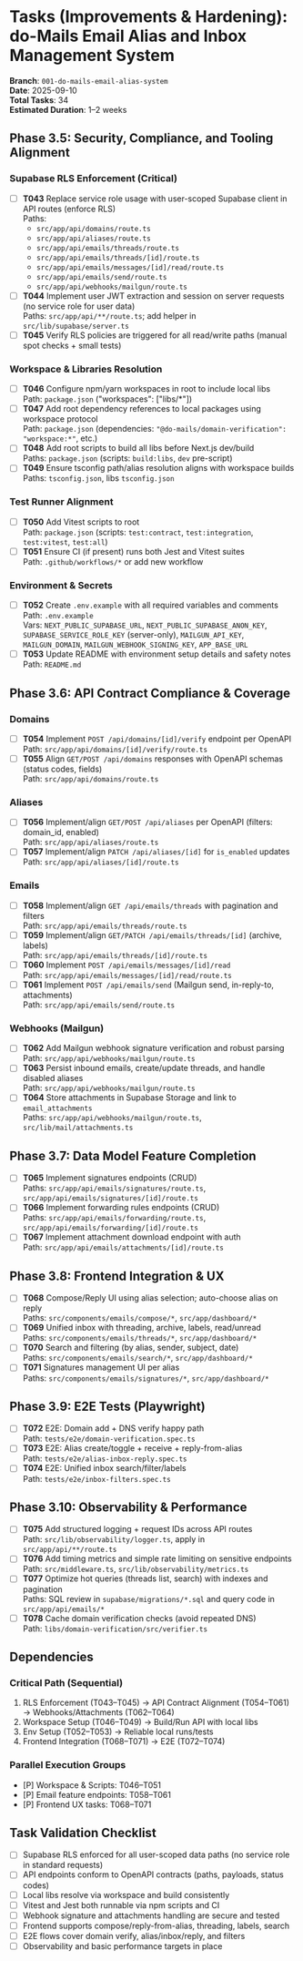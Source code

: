 # Tasks (Improvements & Hardening): do-Mails Email Alias and Inbox Management System

**Branch**: `001-do-mails-email-alias-system`  
**Date**: 2025-09-10  
**Total Tasks**: 34  
**Estimated Duration**: 1–2 weeks

## Phase 3.5: Security, Compliance, and Tooling Alignment

### Supabase RLS Enforcement (Critical)
- [ ] **T043** Replace service role usage with user-scoped Supabase client in API routes (enforce RLS)  
  Paths:  
  - `src/app/api/domains/route.ts`  
  - `src/app/api/aliases/route.ts`  
  - `src/app/api/emails/threads/route.ts`  
  - `src/app/api/emails/threads/[id]/route.ts`  
  - `src/app/api/emails/messages/[id]/read/route.ts`  
  - `src/app/api/emails/send/route.ts`  
  - `src/app/api/webhooks/mailgun/route.ts`
- [ ] **T044** Implement user JWT extraction and session on server requests (no service role for user data)  
  Paths: `src/app/api/**/route.ts`; add helper in `src/lib/supabase/server.ts`
- [ ] **T045** Verify RLS policies are triggered for all read/write paths (manual spot checks + small tests)

### Workspace & Libraries Resolution
- [ ] **T046** Configure npm/yarn workspaces in root to include local libs  
  Path: `package.json` ("workspaces": ["libs/*"])  
- [ ] **T047** Add root dependency references to local packages using workspace protocol  
  Path: `package.json` (dependencies: `"@do-mails/domain-verification": "workspace:*"`, etc.)
- [ ] **T048** Add root scripts to build all libs before Next.js dev/build  
  Paths: `package.json` (scripts: `build:libs`, `dev` pre-script)
- [ ] **T049** Ensure tsconfig path/alias resolution aligns with workspace builds  
  Paths: `tsconfig.json`, libs `tsconfig.json`

### Test Runner Alignment
- [ ] **T050** Add Vitest scripts to root  
  Path: `package.json` (scripts: `test:contract`, `test:integration`, `test:vitest`, `test:all`)
- [ ] **T051** Ensure CI (if present) runs both Jest and Vitest suites  
  Path: `.github/workflows/*` or add new workflow

### Environment & Secrets
- [ ] **T052** Create `.env.example` with all required variables and comments  
  Path: `.env.example`  
  Vars: `NEXT_PUBLIC_SUPABASE_URL`, `NEXT_PUBLIC_SUPABASE_ANON_KEY`, `SUPABASE_SERVICE_ROLE_KEY` (server-only), `MAILGUN_API_KEY`, `MAILGUN_DOMAIN`, `MAILGUN_WEBHOOK_SIGNING_KEY`, `APP_BASE_URL`
- [ ] **T053** Update README with environment setup details and safety notes  
  Path: `README.md`

## Phase 3.6: API Contract Compliance & Coverage

### Domains
- [ ] **T054** Implement `POST /api/domains/[id]/verify` endpoint per OpenAPI  
  Path: `src/app/api/domains/[id]/verify/route.ts`
- [ ] **T055** Align `GET/POST /api/domains` responses with OpenAPI schemas (status codes, fields)  
  Path: `src/app/api/domains/route.ts`

### Aliases
- [ ] **T056** Implement/align `GET/POST /api/aliases` per OpenAPI (filters: domain_id, enabled)  
  Path: `src/app/api/aliases/route.ts`
- [ ] **T057** Implement/align `PATCH /api/aliases/[id]` for `is_enabled` updates  
  Path: `src/app/api/aliases/[id]/route.ts`

### Emails
- [ ] **T058** Implement/align `GET /api/emails/threads` with pagination and filters  
  Path: `src/app/api/emails/threads/route.ts`
- [ ] **T059** Implement/align `GET/PATCH /api/emails/threads/[id]` (archive, labels)  
  Path: `src/app/api/emails/threads/[id]/route.ts`
- [ ] **T060** Implement `POST /api/emails/messages/[id]/read`  
  Path: `src/app/api/emails/messages/[id]/read/route.ts`
- [ ] **T061** Implement `POST /api/emails/send` (Mailgun send, in-reply-to, attachments)  
  Path: `src/app/api/emails/send/route.ts`

### Webhooks (Mailgun)
- [ ] **T062** Add Mailgun webhook signature verification and robust parsing  
  Path: `src/app/api/webhooks/mailgun/route.ts`
- [ ] **T063** Persist inbound emails, create/update threads, and handle disabled aliases  
  Path: `src/app/api/webhooks/mailgun/route.ts`
- [ ] **T064** Store attachments in Supabase Storage and link to `email_attachments`  
  Paths: `src/app/api/webhooks/mailgun/route.ts`, `src/lib/mail/attachments.ts`

## Phase 3.7: Data Model Feature Completion
- [ ] **T065** Implement signatures endpoints (CRUD)  
  Paths: `src/app/api/emails/signatures/route.ts`, `src/app/api/emails/signatures/[id]/route.ts`
- [ ] **T066** Implement forwarding rules endpoints (CRUD)  
  Paths: `src/app/api/emails/forwarding/route.ts`, `src/app/api/emails/forwarding/[id]/route.ts`
- [ ] **T067** Implement attachment download endpoint with auth  
  Path: `src/app/api/emails/attachments/[id]/route.ts`

## Phase 3.8: Frontend Integration & UX
- [ ] **T068** Compose/Reply UI using alias selection; auto-choose alias on reply  
  Paths: `src/components/emails/compose/*`, `src/app/dashboard/*`
- [ ] **T069** Unified inbox with threading, archive, labels, read/unread  
  Paths: `src/components/emails/threads/*`, `src/app/dashboard/*`
- [ ] **T070** Search and filtering (by alias, sender, subject, date)  
  Paths: `src/components/emails/search/*`, `src/app/dashboard/*`
- [ ] **T071** Signatures management UI per alias  
  Paths: `src/components/emails/signatures/*`, `src/app/dashboard/*`

## Phase 3.9: E2E Tests (Playwright)
- [ ] **T072** E2E: Domain add + DNS verify happy path  
  Path: `tests/e2e/domain-verification.spec.ts`
- [ ] **T073** E2E: Alias create/toggle + receive + reply-from-alias  
  Path: `tests/e2e/alias-inbox-reply.spec.ts`
- [ ] **T074** E2E: Unified inbox search/filter/labels  
  Path: `tests/e2e/inbox-filters.spec.ts`

## Phase 3.10: Observability & Performance
- [ ] **T075** Add structured logging + request IDs across API routes  
  Path: `src/lib/observability/logger.ts`, apply in `src/app/api/**/route.ts`
- [ ] **T076** Add timing metrics and simple rate limiting on sensitive endpoints  
  Path: `src/middleware.ts`, `src/lib/observability/metrics.ts`
- [ ] **T077** Optimize hot queries (threads list, search) with indexes and pagination  
  Paths: SQL review in `supabase/migrations/*.sql` and query code in `src/app/api/emails/*`
- [ ] **T078** Cache domain verification checks (avoid repeated DNS)  
  Path: `libs/domain-verification/src/verifier.ts`

## Dependencies

### Critical Path (Sequential)
1. RLS Enforcement (T043–T045) → API Contract Alignment (T054–T061) → Webhooks/Attachments (T062–T064)  
2. Workspace Setup (T046–T049) → Build/Run API with local libs  
3. Env Setup (T052–T053) → Reliable local runs/tests  
4. Frontend Integration (T068–T071) → E2E (T072–T074)

### Parallel Execution Groups
- [P] Workspace & Scripts: T046–T051  
- [P] Email feature endpoints: T058–T061  
- [P] Frontend UX tasks: T068–T071

## Task Validation Checklist
- [ ] Supabase RLS enforced for all user-scoped data paths (no service role in standard requests)  
- [ ] API endpoints conform to OpenAPI contracts (paths, payloads, status codes)  
- [ ] Local libs resolve via workspace and build consistently  
- [ ] Vitest and Jest both runnable via npm scripts and CI  
- [ ] Webhook signature and attachments handling are secure and tested  
- [ ] Frontend supports compose/reply-from-alias, threading, labels, search  
- [ ] E2E flows cover domain verify, alias/inbox/reply, and filters  
- [ ] Observability and basic performance targets in place
